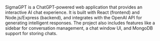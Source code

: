 SigmaGPT is a ChatGPT-powered web application that provides an interactive AI chat experience. It is built with React (frontend) and Node.js/Express (backend), and integrates with the OpenAI API for generating intelligent responses. The project also includes features like a sidebar for conversation management, a chat window UI, and MongoDB support for storing chats.
